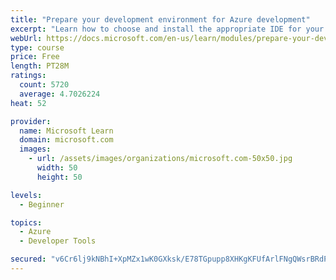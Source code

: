 ```yaml
---
title: "Prepare your development environment for Azure development"
excerpt: "Learn how to choose and install the appropriate IDE for your requirements to help you build, deploy, monitor, and scale cloud-hosted solutions."
webUrl: https://docs.microsoft.com/en-us/learn/modules/prepare-your-dev-environment-for-azure-development/
type: course
price: Free
length: PT28M
ratings:
  count: 5720
  average: 4.7026224
heat: 52

provider:
  name: Microsoft Learn
  domain: microsoft.com
  images:
    - url: /assets/images/organizations/microsoft.com-50x50.jpg
      width: 50
      height: 50

levels:
  - Beginner

topics:
  - Azure
  - Developer Tools

secured: "v6Cr6lj9kNBhI+XpMZx1wK0GXksk/E78TGpupp8XHKgKFUfArlFNgQWsrBRdPr4ED9gipD4cpKIgQADGFhhAnaSjs+jbgyAQK857skfG4Y1/WuBDgGyphzLxmir54oNOumuzltC+bLcJs0Dl2TmHsMR5RaVC9Cdf3ct30+YMJGngVYr0/aTp3S2XpR0SQJjbVIYBx3TJsfSoavD5ajXvXBuSXRgNx3Jm3JtEsgv6Zfy9m9SymcQfqCgYIDTtkTkB1BuGTVh4dWJO1kIjlDgyUagEZJRzgXWrwf9sB/0g8VdodoZuDbdaCPYuiXXVoo49thAbrkShNtihkZkQna3A4+rvklLO6lGOy8WjXqG0cPjfU1qbJ2ybARJAEVf4Qv/Vah5ZgEdWUZ2DsiWf1HlnOFJioqOPHMBoNAJTZv7ZGgw=;H5BJe+nKcEztq3GeeNCl9g=="
---
```


